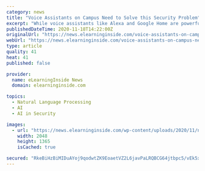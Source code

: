 ```yaml
---
category: news
title: "Voice Assistants on Campus Need to Solve this Security Problem"
excerpt: "While voice assistants like Alexa and Google Home are powerful, they present cybersecurity and privacy challenges not present with chatbots."
publishedDateTime: 2020-11-18T14:22:00Z
originalUrl: "https://news.elearninginside.com/voice-assistants-on-campus-need-to-solve-this-security-problem/"
webUrl: "https://news.elearninginside.com/voice-assistants-on-campus-need-to-solve-this-security-problem/"
type: article
quality: 41
heat: 41
published: false

provider:
  name: eLearningInside News
  domain: elearninginside.com

topics:
  - Natural Language Processing
  - AI
  - AI in Security

images:
  - url: "https://news.elearninginside.com/wp-content/uploads/2020/11/nicolas-j-leclercq-6EPugVopUL8-unsplash-scaled.jpg"
    width: 2048
    height: 1365
    isCached: true

secured: "RkeBiHzBiMIDuAYoj9qodwtZK9EoaetVZ2L6javPaLRQBCG64jtbpc5/vEk5x+0swACmB4227MwPk5i2wpEahP1v5QEQ/Bq7g7bblQh342o1YcltLCdAVm62mU/lhihx3UXIjFVvM5SUusUKifS0eFWfdxvHv7RE1nxfhgEQLYND8QcqoLM2/qwXjB9Q286Zazc7RRxJcX0I8/reBKeAaLjXp1N9jYFscUfJab9ACGJpWxV0gs3uei1sguwuF8BKhEHl3PXlKlN0WTzXX2Z1VpN5R2dBRMbI9/B+9UzV432Wrxgpgbw27UVodhZcCb7MWNrHqiW5fz1TOuScBUPJeLotpe3tTZGG7X9uiGCbapQ=;uNfAi4iZDspSVsmpYLc2uQ=="
---
```


